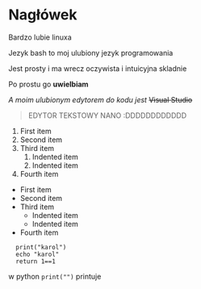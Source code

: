 # Nagłówek
  Bardzo lubie linuxa
  
  
  Jezyk bash to moj ulubiony jezyk programowania
  
  Jest prosty i ma wrecz oczywista i intuicyjna skladnie
  

Po prostu go **uwielbiam** 


*A moim ulubionym edytorem do kodu jest*
~~Visual Studio~~
> EDYTOR TEKSTOWY NANO :DDDDDDDDDDDD
1. First item
2. Second item
3. Third item
    1. Indented item
    2. Indented item
4. Fourth item

- First item
- Second item
- Third item
    - Indented item
    - Indented item
- Fourth item 


```
  print("karol")
  echo "karol"
  return 1==1
```


w python ``print("")`` printuje
